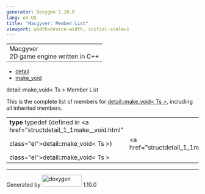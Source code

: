 ```yaml
---
generator: Doxygen 1.10.0
lang: en-US
title: "Macgyver: Member List"
viewport: width=device-width, initial-scale=1
---
```


<div id="top">

<div id="titlearea">

<table data-cellspacing="0" data-cellpadding="0">
<colgroup>
<col style="width: 100%" />
</colgroup>
<tbody>
<tr id="projectrow" class="odd">
<td id="projectalign"><div id="projectname">
Macgyver
</div>
<div id="projectbrief">
2D game engine written in C++
</div></td>
</tr>
</tbody>
</table>

</div>

<div id="main-nav">

</div>

<div id="nav-path" class="navpath">

- <a href="namespacedetail.html" class="el">detail</a>
- <a href="structdetail_1_1make__void.html" class="el">make_void</a>

</div>

</div>

<div class="header">

<div class="headertitle">

<div class="title">

detail::make_void\< Ts \> Member List

</div>

</div>

</div>

<div class="contents">

This is the complete list of members for
<a href="structdetail_1_1make__void.html"
class="el">detail::make_void&lt; Ts &gt;</a>, including all inherited
members.

|                                                                        |                                              |     |
|------------------------------------------------------------------------|----------------------------------------------|-----|
| **type** typedef (defined in <a href="structdetail_1_1make__void.html" 
 class="el">detail::make_void&lt; Ts &gt;</a>)                           | <a href="structdetail_1_1make__void.html"    
                                                                          class="el">detail::make_void&lt; Ts &gt;</a>  |     |

</div>

------------------------------------------------------------------------

<span class="small">Generated
by [<img src="doxygen.svg" class="footer" width="104" height="31"
alt="doxygen" />](https://www.doxygen.org/index.html) 1.10.0</span>
